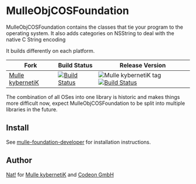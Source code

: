 <!-- [comment]: <> (DO NOT EDIT THIS FILE. EDIT THE TEMPLATE "templates/README.md.scion") -->
# MulleObjCOSFoundation

MulleObjCOSFoundation contains the classes that tie your program to the
operating system. It also adds categories on NSString to deal with the native
C String encoding

It builds differently on each platform.

Fork      |  Build Status | Release Version
----------|---------------|-----------------------------------
[Mulle kybernetiK](//github.com/mulle-nat/MulleObjCOSFoundation) | [![Build Status](https://travis-ci.org/mulle-nat/MulleObjCOSFoundation.svg?branch=release)](https://travis-ci.org/mulle-nat/MulleObjCOSFoundation) | ![Mulle kybernetiK tag](https://img.shields.io/github/tag/mulle-nat/MulleObjCOSFoundation.svg) [![Build Status](https://travis-ci.org/mulle-nat/MulleObjCOSFoundation.svg?branch=release)](https://travis-ci.org/mulle-nat/MulleObjCOSFoundation)
<!--
[Community](https://github.com/mulle-objc/MulleObjCOSFoundation/tree/release) | [![Build Status](https://travis-ci.org/mulle-objc/MulleObjCOSFoundation.svg)](https://travis-ci.org/mulle-objc/MulleObjCOSFoundation) | ![Community tag](https://img.shields.io/github/tag/mulle-objc/MulleObjCOSFoundation.svg) [![Build Status](https://travis-ci.org/mulle-objc/MulleObjCOSFoundation.svg?branch=release)](https://travis-ci.org/mulle-objc/MulleObjCOSFoundation) -->


The combination of all OSes into one library is historic and makes things more
difficult now, expect  MulleObjCOSFoundation to be split into multiple
libraries in the future.


## Install

See [mulle-foundation-developer](//github.com//mulle-foundation-developer) for
installation instructions.


## Author

[Nat!](//www.mulle-kybernetik.com/weblog) for
[Mulle kybernetiK](//www.mulle-kybernetik.com) and
[Codeon GmbH](//www.codeon.de)

